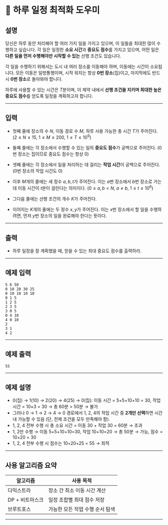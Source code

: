 # 📘 **하루 일정 최적화 도우미**

## 설명

당신은 하루 동안 처리해야 할 여러 가지 일을 가지고 있으며, 이 일들을 최대한 많이 수행하고 싶습니다. 각 일은 일정한 **소요 시간**과 **중요도 점수**를 가지고 있으며, 어떤 일은 **다른 일을 먼저 수행해야만 시작할 수 있는** 선행 조건도 있습니다.

각 일을 수행하기 위해서는 도시 내 여러 장소를 이동해야 하며, 이동에는 시간이 소요됩니다. 모든 이동은 일방통행이며, 시작 위치는 항상 **0번 장소**(집)이고, 마지막에도 반드시 **0번 장소**로 돌아와야 합니다.

하루에 사용할 수 있는 시간은 $T$분이며, 이 제약 내에서 **선행 조건을 지키며 최대한 높은 중요도 점수**를 얻도록 일정을 계획하고자 합니다.

---

## 입력

* 첫째 줄에 장소의 수 $N$, 이동 경로 수 $M$, 하루 사용 가능한 총 시간 $T$가 주어진다.
  $(2 \leq N \leq 15,\ 1 \leq M \leq 200,\ 1 \leq T \leq 10^9)$

* 둘째 줄에는 각 장소에서 수행할 수 있는 일의 **중요도 점수**가 공백으로 주어진다.
  (0번 장소는 집이므로 중요도 점수는 항상 0)

* 셋째 줄에는 각 장소에서 일을 처리하는 데 걸리는 **작업 시간**이 공백으로 주어진다.
  (0번 장소의 작업 시간도 0)

* 이후 $M$개의 줄에는 세 정수 $a, b, t$가 주어진다.
  이는 $a$번 장소에서 $b$번 장소로 가는 데 이동 시간이 $t$분이 걸린다는 의미이다.
  $(0 \leq a, b < N,\ a \neq b,\ 1 \leq t \leq 10^6)$

* 그다음 줄에는 선행 조건의 개수 $K$가 주어진다.

* 이어지는 $K$개의 줄에는 두 정수 $x, y$가 주어진다.
  이는 $x$번 장소에서 할 일을 수행하려면, 먼저 $y$번 장소의 일을 완료해야 한다는 뜻이다.

---

## 출력

* 하루 일정을 잘 계획했을 때, 얻을 수 있는 최대 중요도 점수를 출력하라.

---

## 예제 입력

```
5 6 50
0 10 20 30 25
0 10 10 10 10
0 1 5
1 2 5
2 3 5
3 0 5
0 4 10
4 0 10
2
3 1
4 2
```

---

## 예제 출력

```
55
```

---

## 예제 설명

* 0(집) → 1(10) → 2(20) → 4(25) → 0(집): 이동 시간 = 5+5+10+10 = 30, 작업 시간 = 10×3 = 30 → 총 60분 > 50분 → 불가
* 그러나 0 → 1 → 2 → 4 → 0 경로에서 1, 2, 4의 작업 시간 중 **2개만 선택**하면 시간 내 가능할 수 있음 (단, 전제 조건을 모두 만족해야 함).
* 1, 2, 4 전부 수행 시 총 소요 시간 = 이동 30 + 작업 30 = 60분 → 초과
* 1, 2만 수행 → 이동 5+5+10+10=30, 작업 10+10=20 → 총 50분 → 가능, 점수 = 10+20 = 30
* 1, 2, 4 전부 수행 시 점수는 10+20+25 = 55 → 최적

---

## 사용 알고리즘 요약

| 알고리즘       | 사용 목적              |
| ---------- | ------------------ |
| 다익스트라      | 장소 간 최소 이동 시간 계산   |
| DP + 비트마스크 | 일정 조합별 최대 점수 저장    |
| 브루트포스      | 가능한 모든 작업 수행 순서 탐색 |

---
